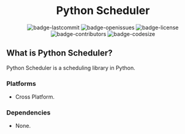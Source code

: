 <h1 align="center">Python Scheduler</h1>

<p align="center">
  <img alt="badge-lastcommit" src="https://img.shields.io/github/last-commit/GaryNLOL/Python-Scheduler?style=for-the-badge">
  <img alt="badge-openissues" src="https://img.shields.io/github/issues-raw/GaryNLOL/Python-Scheduler?style=for-the-badge">
  <img alt="badge-license" src="https://img.shields.io/github/license/GaryNLOL/Python-Scheduler?style=for-the-badge">
  <img alt="badge-contributors" src="https://img.shields.io/github/contributors/GaryNLOL/Python-Scheduler?style=for-the-badge">
  <img alt="badge-codesize" src="https://img.shields.io/github/languages/code-size/GaryNLOL/Python-Scheduler?style=for-the-badge">
</p>

## What is Python Scheduler?
Python Scheduler is a scheduling library in Python.

### Platforms
- Cross Platform.

### Dependencies
- None.
